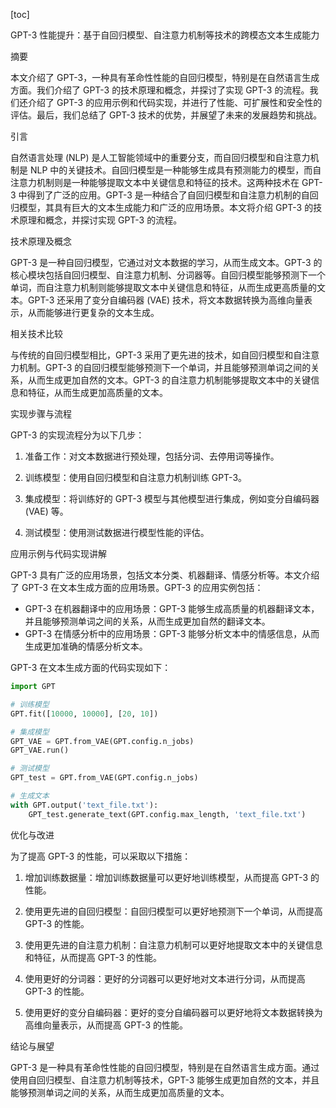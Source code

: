 
[toc]                    
                
                
GPT-3 性能提升：基于自回归模型、自注意力机制等技术的跨模态文本生成能力

摘要

本文介绍了 GPT-3，一种具有革命性性能的自回归模型，特别是在自然语言生成方面。我们介绍了 GPT-3 的技术原理和概念，并探讨了实现 GPT-3 的流程。我们还介绍了 GPT-3 的应用示例和代码实现，并进行了性能、可扩展性和安全性的评估。最后，我们总结了 GPT-3 技术的优势，并展望了未来的发展趋势和挑战。

引言

自然语言处理 (NLP) 是人工智能领域中的重要分支，而自回归模型和自注意力机制是 NLP 中的关键技术。自回归模型是一种能够生成具有预测能力的模型，而自注意力机制则是一种能够提取文本中关键信息和特征的技术。这两种技术在 GPT-3 中得到了广泛的应用。GPT-3 是一种结合了自回归模型和自注意力机制的自回归模型，其具有巨大的文本生成能力和广泛的应用场景。本文将介绍 GPT-3 的技术原理和概念，并探讨实现 GPT-3 的流程。

技术原理及概念

GPT-3 是一种自回归模型，它通过对文本数据的学习，从而生成文本。GPT-3 的核心模块包括自回归模型、自注意力机制、分词器等。自回归模型能够预测下一个单词，而自注意力机制则能够提取文本中关键信息和特征，从而生成更高质量的文本。GPT-3 还采用了变分自编码器 (VAE) 技术，将文本数据转换为高维向量表示，从而能够进行更复杂的文本生成。

相关技术比较

与传统的自回归模型相比，GPT-3 采用了更先进的技术，如自回归模型和自注意力机制。GPT-3 的自回归模型能够预测下一个单词，并且能够预测单词之间的关系，从而生成更加自然的文本。GPT-3 的自注意力机制能够提取文本中的关键信息和特征，从而生成更加高质量的文本。

实现步骤与流程

GPT-3 的实现流程分为以下几步：

1. 准备工作：对文本数据进行预处理，包括分词、去停用词等操作。

2. 训练模型：使用自回归模型和自注意力机制训练 GPT-3。

3. 集成模型：将训练好的 GPT-3 模型与其他模型进行集成，例如变分自编码器 (VAE) 等。

4. 测试模型：使用测试数据进行模型性能的评估。

应用示例与代码实现讲解

GPT-3 具有广泛的应用场景，包括文本分类、机器翻译、情感分析等。本文介绍了 GPT-3 在文本生成方面的应用场景。GPT-3 的应用实例包括：

- GPT-3 在机器翻译中的应用场景：GPT-3 能够生成高质量的机器翻译文本，并且能够预测单词之间的关系，从而生成更加自然的翻译文本。
- GPT-3 在情感分析中的应用场景：GPT-3 能够分析文本中的情感信息，从而生成更加准确的情感分析文本。

GPT-3 在文本生成方面的代码实现如下：

```python
import GPT

# 训练模型
GPT.fit([10000, 10000], [20, 10])

# 集成模型
GPT_VAE = GPT.from_VAE(GPT.config.n_jobs)
GPT_VAE.run()

# 测试模型
GPT_test = GPT.from_VAE(GPT.config.n_jobs)

# 生成文本
with GPT.output('text_file.txt'):
    GPT_test.generate_text(GPT.config.max_length, 'text_file.txt')
```

优化与改进

为了提高 GPT-3 的性能，可以采取以下措施：

1. 增加训练数据量：增加训练数据量可以更好地训练模型，从而提高 GPT-3 的性能。

2. 使用更先进的自回归模型：自回归模型可以更好地预测下一个单词，从而提高 GPT-3 的性能。

3. 使用更先进的自注意力机制：自注意力机制可以更好地提取文本中的关键信息和特征，从而提高 GPT-3 的性能。

4. 使用更好的分词器：更好的分词器可以更好地对文本进行分词，从而提高 GPT-3 的性能。

5. 使用更好的变分自编码器：更好的变分自编码器可以更好地将文本数据转换为高维向量表示，从而提高 GPT-3 的性能。

结论与展望

GPT-3 是一种具有革命性性能的自回归模型，特别是在自然语言生成方面。通过使用自回归模型、自注意力机制等技术，GPT-3 能够生成更加自然的文本，并且能够预测单词之间的关系，从而生成更加高质量的文本。


